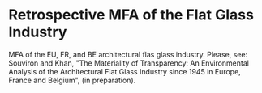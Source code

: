 # Retrospective MFA of the Flat Glass Industry

MFA of the EU, FR, and BE architectural flas glass industry.
Please, see: Souviron and Khan, "The Materiality of Transparency: An Environmental Analysis of the Architectural Flat Glass Industry since 1945 in Europe, France and Belgium", (in preparation).
